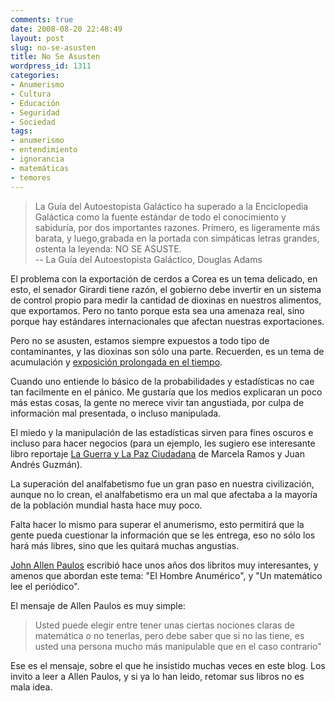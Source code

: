 ```yaml
---
comments: true
date: 2008-08-20 22:48:49
layout: post
slug: no-se-asusten
title: No Se Asusten
wordpress_id: 1311
categories:
- Anumerismo
- Cultura
- Educación
- Seguridad
- Sociedad
tags:
- anumerismo
- entendimiento
- ignorancia
- matemáticas
- temores
---
```


> La Guía del Autoestopista Galáctico ha superado a la Enciclopedia Galáctica como la fuente estándar de todo el conocimiento y sabiduría, por dos importantes razones. Primero, es ligeramente más barata, y luego,grabada en la portada con simpáticas letras grandes, ostenta la leyenda: NO SE ASUSTE.\
> -- La Guía del Autoestopista Galáctico, Douglas Adams


El problema con la exportación de cerdos a Corea es un tema delicado, en esto, el senador Girardi tiene razón, el gobierno debe invertir en un sistema de control propio para medir la cantidad de dioxinas en nuestros alimentos, que exportamos. Pero no tanto porque esta sea una amenaza real, sino porque hay estándares internacionales que afectan nuestras exportaciones.

Pero no se asusten, estamos siempre expuestos a todo tipo de contaminantes, y las dioxinas son sólo una parte. Recuerden, es un tema de acumulación y [exposición prolongada en el tiempo](/2008/07/cerdos_y_dioxinas.html).

Cuando uno entiende lo básico de la probabilidades y estadísticas no cae tan facilmente en el pánico. Me gustaría que los medios explicaran un poco más estas cosas, la gente no merece vivir tan angustiada, por culpa de información mal presentada, o incluso manipulada.

El miedo y la manipulación de las estadísticas sirven para fines oscuros e incluso para hacer negocios (para un ejemplo, les sugiero ese interesante libro reportaje [La Guerra y La Paz Ciudadana](http://replay.waybackmachine.org/20081121140350/http://www.ulibros.cl/reportaje/la_guerra_y_la_paz.htm) de Marcela Ramos y Juan Andrés Guzmán).

La superación del analfabetismo fue un gran paso en nuestra civilización, aunque no lo crean, el analfabetismo era un mal que afectaba a la mayoría de la población mundial hasta hace muy poco.

Falta hacer lo mismo para superar el anumerismo, esto permitirá que la gente pueda cuestionar la información que se les entrega, eso no sólo los hará más libres, sino que les quitará muchas angustias.

[John Allen Paulos](http://replay.waybackmachine.org/20081121140350/http://www.math.temple.edu/paulos) escribió hace unos años dos libritos muy interesantes, y amenos que abordan este tema: "El Hombre Anumérico", y "Un matemático lee el periódico".

El mensaje de Allen Paulos es muy simple:


> Usted puede elegir entre tener unas ciertas nociones claras de matemática o no tenerlas, pero debe saber que si no las tiene, es usted una persona mucho más manipulable que en el caso contrario"


Ese es el mensaje, sobre el que he insistido muchas veces en este blog. Los invito a leer a Allen Paulos, y si ya lo han leido, retomar sus libros no es mala idea.
